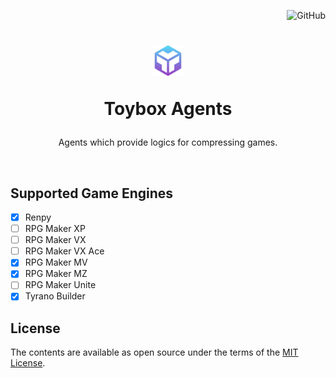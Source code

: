 <p align="right">
<img alt="GitHub" src="https://img.shields.io/github/license/project-toybox/toybox-agents">
</p>

<p align="center">
    <h1 align="center">
        <img src="https://raw.githubusercontent.com/project-toybox/toybox-assets/main/images/toybox-icon.png" width="50" height="50">
        <p>Toybox Agents</p>
    </h1>
    <p align="center">Agents which provide logics for compressing games.</p>
    <br>
</p>

## Supported Game Engines
 * [x] Renpy
 * [ ] RPG Maker XP
 * [ ] RPG Maker VX
 * [ ] RPG Maker VX Ace
 * [x] RPG Maker MV
 * [x] RPG Maker MZ
 * [ ] RPG Maker Unite
 * [x] Tyrano Builder

## License
The contents are available as open source under the terms of the [MIT License](http://opensource.org/licenses/MIT).
